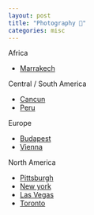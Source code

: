 ```yaml
---
layout: post
title: "Photography 📸"
categories: misc
---
```


Africa
- [Marrakech](photography/marrakech.md) 


Central / South America
- [Cancun](photography/cancun.md)
- [Peru](photography/cusco.md)

Europe
- [Budapest](photography/budapest.md)
- [Vienna](photography/vienna.md)

North America
- [Pittsburgh](photography/pittsburgh.md)
- [New york](photography/newyork.md)
- [Las Vegas](photography/vegas.md)
- [Toronto](photography/toronto.md)




